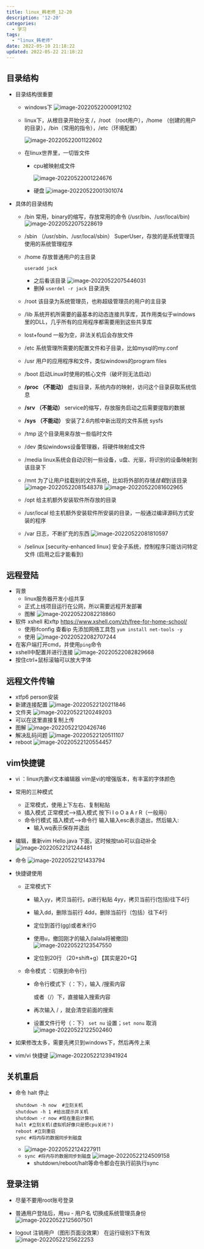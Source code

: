 ```yaml
---
title: linux_韩老师_12-20
description: '12-20'
categories:
  - 学习
tags:
  - "linux_韩老师"
date: 2022-05-10 21:18:22
updated: 2022-05-22 21:18:22
---
```


## 目录结构

- 目录结构很重要

  - windows下
    ![image-20220522000912102](https://raw.githubusercontent.com/lwmfjc/lwmfjc.github.io.resource/main/img/image-20220522000912102.png)

  - linux下，从根目录开始分支
    /，/root （root用户），/home （创建的用户的目录），/bin（常用的指令），/etc（环境配置）

    ![image-20220522001122602](https://raw.githubusercontent.com/lwmfjc/lwmfjc.github.io.resource/main/img/image-20220522001122602.png)

  - 在linux世界里，一切皆文件

    - cpu被映射成文件

      ![image-20220522001224676](https://raw.githubusercontent.com/lwmfjc/lwmfjc.github.io.resource/main/img/image-20220522001224676.png)

    - 硬盘
      ![image-20220522001301074](https://raw.githubusercontent.com/lwmfjc/lwmfjc.github.io.resource/main/img/image-20220522001301074.png)

- 具体的目录结构

  - /bin 常用，binary的缩写，存放常用的命令
    (/usr/bin、/usr/local/bin)
    ![image-20220522075228619](https://raw.githubusercontent.com/lwmfjc/lwmfjc.github.io.resource/main/img/image-20220522075228619.png)

  - /sbin （/usr/sbin、/usr/local/sbin）
    SuperUser，存放的是系统管理员使用的系统管理程序

  - /home 存放普通用户的主目录

    ```shell
    useradd jack
    ```

    - 之后看该目录
      ![image-20220522075446031](https://raw.githubusercontent.com/lwmfjc/lwmfjc.github.io.resource/main/img/image-20220522075446031.png)
    - 删掉 ```userdel -r jack```
      目录消失

  - /root 该目录为系统管理员，也称超级管理员的用户的主目录

  - /lib 系统开机所需要的最基本的动态连接共享库，其作用类似于windows里的DLL，几乎所有的应用程序都需要用到这些共享库

  - lost+found 一般为空，非法关机后会存放文件

  - /etc 系统管理所需要的配置文件和子目录，比如mysql的my.conf

  - /usr 用户的应用程序和文件，类似windows的program files

  - /boot 启动Linux时使用的核心文件（破坏则无法启动）

  - **/proc （不能动）** 虚拟目录，系统内存的映射，访问这个目录获取系统信息

  - **/srv （不能动）** service的缩写，存放服务启动之后需要提取的数据

  - **/sys （不能动）** 安装了2.6内核中新出现的文件系统 sysfs

  - /tmp 这个目录用来存放一些临时文件

  - /dev 类似windows设备管理器，将硬件映射成文件

  - /media linux系统会自动识别一些设备，u盘、光驱，将识别的设备映射到该目录下

  - /mnt 为了让用户挂载别的文件系统，比如将外部的存储*挂载*到该目录
    ![image-20220522081548378](https://raw.githubusercontent.com/lwmfjc/lwmfjc.github.io.resource/main/img/image-20220522081548378.png)
    ![image-20220522081602965](https://raw.githubusercontent.com/lwmfjc/lwmfjc.github.io.resource/main/img/image-20220522081602965.png)

  - /opt 给主机额外安装软件所存放的目录

  - /usr/local 给主机额外安装软件所安装的目录，一般通过编译源码方式安装的程序

  - /var 日志，不断扩充的东西
    ![image-20220522081810597](https://raw.githubusercontent.com/lwmfjc/lwmfjc.github.io.resource/main/img/image-20220522081810597.png)

  - /selinux [security-enhanced linux]
    安全子系统，控制程序只能访问特定文件
    (启用之后才能看到)

## 远程登陆

- 背景
  - linux服务器开发小组共享
  - 正式上线项目运行在公网，所以需要远程开发部署
  - 图解
    ![image-20220522082218860](https://raw.githubusercontent.com/lwmfjc/lwmfjc.github.io.resource/main/img/image-20220522082218860.png)
- 软件 xshell 和xftp
  https://www.xshell.com/zh/free-for-home-school/
  - 使用ifconfig 查看ip
    先添加网络工具包
    ```yum install net-tools -y```
  - 使用
    ![image-20220522082707244](https://raw.githubusercontent.com/lwmfjc/lwmfjc.github.io.resource/main/img/image-20220522082707244.png)
- 在客户端打开cmd，并使用```ping```命令
- xshell中配置并进行连接
  ![image-20220522082829668](https://raw.githubusercontent.com/lwmfjc/lwmfjc.github.io.resource/main/img/image-20220522082829668.png)
- 按住ctrl+鼠标滚轴可以放大字体

## 远程文件传输

- xtfp6 person安装
- 新建连接配置
  ![image-20220522120211846](https://raw.githubusercontent.com/lwmfjc/lwmfjc.github.io.resource/main/img/image-20220522120211846.png)
- 文件夹
  ![image-20220522120249203](https://raw.githubusercontent.com/lwmfjc/lwmfjc.github.io.resource/main/img/image-20220522120249203.png)
- 可以在这里直接复制上传
- 图解
  ![image-20220522120426746](https://raw.githubusercontent.com/lwmfjc/lwmfjc.github.io.resource/main/img/image-20220522120426746.png)
- 解决乱码问题
  ![image-20220522120511107](https://raw.githubusercontent.com/lwmfjc/lwmfjc.github.io.resource/main/img/image-20220522120511107.png)
- reboot
  ![image-20220522120554457](https://raw.githubusercontent.com/lwmfjc/lwmfjc.github.io.resource/main/img/image-20220522120554457.png)

## vim快捷键

- vi ：linux内置vi文本编辑器
  vim是vi的增强版本，有丰富的字体颜色

- 常用的三种模式

  - 正常模式，使用上下左右、复制粘贴
  - 插入模式
    正常模式-->插入模式
    按下i I o O a A r R（一般用i）
  - 命令行模式
    插入模式-->命令行 输入输入esc表示退出，然后输入: 
    - 输入wq表示保存并退出

- 编辑，重新vim Hello.java
  下面，这时候按tab可以自动补全
  ![image-20220522121244481](https://raw.githubusercontent.com/lwmfjc/lwmfjc.github.io.resource/main/img/image-20220522121244481.png)

- 命令
  ![image-20220522121433794](https://raw.githubusercontent.com/lwmfjc/lwmfjc.github.io.resource/main/img/image-20220522121433794.png)

- 快捷键使用

  - 正常模式下

    - 输入yy，拷贝当前行。p进行粘贴
      4yy，拷贝当前行(包括)往下4行

    - 输入dd，删除当前行
      4dd，删除当前行（包括）往下4行

    - 定位到首行(gg)或者末行G 

    - 使用u，撤回刚才的输入(lalala将被撤回)
      ![image-20220522123547550](https://raw.githubusercontent.com/lwmfjc/lwmfjc.github.io.resource/main/img/image-20220522123547550.png)

    - 定位到20行 （20+shift+g）【其实是20+G】

      

  - 命令模式  ：切换到命令行)

    - 命令行模式下（：下），输入 /搜索内容

      或者（/）下，直接输入搜索内容

    - 再次输入 / ，就会清空前面的搜索

    - 设置文件行号（：下） ```set nu``` 设置；```set nonu``` 取消
      ![image-20220522122502460](https://raw.githubusercontent.com/lwmfjc/lwmfjc.github.io.resource/main/img/image-20220522122502460.png)

- 如果修改太多，需要先拷贝到windows下，然后再传上来

- vim/vi 快捷键
  ![image-20220522123941924](https://raw.githubusercontent.com/lwmfjc/lwmfjc.github.io.resource/main/img/image-20220522123941924.png)

  

## 关机重启

- 命令 halt 停止

  ```shell
  shutdown -h now  #立刻关机
  shutdown -h 1 #给出提示并关机
  shutdown -r now #现在重启计算机
  halt #立刻关机(虚拟机好像只是把cpu关闭？)
  reboot #立刻重启
  sync #将内存的数据同步到磁盘
  ```

  - 
    ![image-20220522124227911](https://raw.githubusercontent.com/lwmfjc/lwmfjc.github.io.resource/main/img/image-20220522124227911.png)
  - ```sync #将内存的数据同步到磁盘```
    ![image-20220522124509158](https://raw.githubusercontent.com/lwmfjc/lwmfjc.github.io.resource/main/img/image-20220522124509158.png)
    - shutdown/reboot/halt等命令都会在执行前执行sync

## 登录注销

- 尽量不要用root账号登录

- 普通用户登陆后，用su - 用户名   切换成系统管理员身份
  ![image-20220522125607501](https://raw.githubusercontent.com/lwmfjc/lwmfjc.github.io.resource/main/img/image-20220522125607501.png)

- logout 注销用户（图形页面没效果）
  在运行级别3下有效
  ![image-20220522125622253](https://raw.githubusercontent.com/lwmfjc/lwmfjc.github.io.resource/main/img/image-20220522125622253.png)

  

